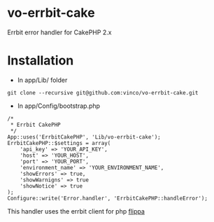 # vo-errbit-cake
Errbit error handler for CakePHP 2.x

# Installation

* In app/Lib/ folder

```
git clone --recursive git@github.com:vinco/vo-errbit-cake.git
```

* In app/Config/bootstrap.php

```
/*
 * Errbit CakePHP
 */
App::uses('ErrbitCakePHP', 'Lib/vo-errbit-cake');
ErrbitCakePHP::$settings = array(
    'api_key' => 'YOUR_API_KEY',
    'host' => 'YOUR_HOST',
    'port' => 'YOUR_PORT',
    'environment_name' => 'YOUR_ENVIRONMENT_NAME',
    'showErrors' => true,
    'showWarnigns' => true
    'showNotice' => true
);
Configure::write('Error.handler', 'ErrbitCakePHP::handleError');
```

This handler uses the errbit client for php [flippa](https://github.com/flippa/errbit-php)

